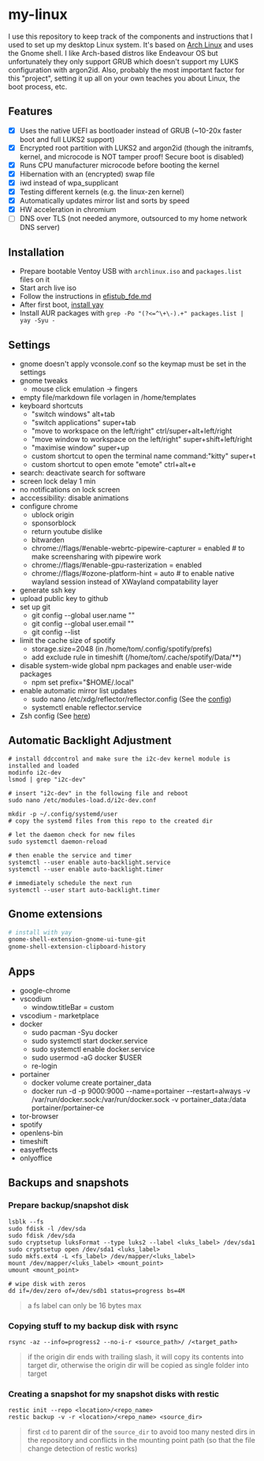 # my-linux

I use this repository to keep track of the components and instructions that I used to set up my desktop Linux system. It's based on [Arch Linux](https://archlinux.org/) and uses the Gnome shell. I like Arch-based distros like Endeavour OS but unfortunately they only support GRUB which doesn't support my LUKS configuration with argon2id. Also, probably the most important factor for this "project", setting it up all on your own teaches you about Linux, the boot process, etc.

## Features

- [x] Uses the native UEFI as bootloader instead of GRUB (~10-20x faster boot and full LUKS2 support)
- [x] Encrypted root partition with LUKS2 and argon2id (though the initramfs, kernel, and microcode is NOT tamper proof! Secure boot is disabled)
- [x] Runs CPU manufacturer microcode before booting the kernel
- [x] Hibernation with an (encrypted) swap file
- [x] iwd instead of wpa_supplicant
- [x] Testing different kernels (e.g. the linux-zen kernel)
- [x] Automatically updates mirror list and sorts by speed
- [x] HW acceleration in chromium
- [ ] DNS over TLS (not needed anymore, outsourced to my home network DNS server)

## Installation

- Prepare bootable Ventoy USB with `archlinux.iso` and `packages.list` files on it
- Start arch live iso
- Follow the instructions in [efistub_fde.md](/efistub_fde.md)
- After first boot, [install yay](https://github.com/Jguer/yay#installation)
- Install AUR packages with `grep -Po "(?<=^\+\-).+" packages.list | yay -Syu -`

## Settings
- gnome doesn't apply vconsole.conf so the keymap must be set in the settings
- gnome tweaks
  - mouse click emulation -> fingers
- empty file/markdown file vorlagen in /home/templates
- keyboard shortcuts
  - "switch windows" alt+tab
  - "switch applications" super+tab
  - "move to workspace on the left/right" ctrl/super+alt+left/right
  - "move window to workspace on the left/right" super+shift+left/right
  - "maximise window" super+up
  - custom shortcut to open the terminal name command:"kitty" super+t
  - custom shortcut to open emote "emote" ctrl+alt+e
- search: deactivate search for software
- screen lock delay 1 min
- no notifications on lock screen
- acccessibility: disable animations
- configure chrome
  - ublock origin
  - sponsorblock
  - return youtube dislike
  - bitwarden
  - chrome://flags/#enable-webrtc-pipewire-capturer = enabled # to make screensharing with pipewire work
  - chrome://flags/#enable-gpu-rasterization = enabled
  - chrome://flags/#ozone-platform-hint = auto # to enable native wayland session instead of XWayland compatability layer
- generate ssh key
- upload public key to github
- set up git
  - git config --global user.name "<name>"
  - git config --global user.email "<email>"
  - git config --list
- limit the cache size of spotify
  - storage.size=2048 (in /home/tom/.config/spotify/prefs)
  - add exclude rule in timeshift (/home/tom/.cache/spotify/Data/**)
- disable system-wide global npm packages and enable user-wide packages
  - npm set prefix="$HOME/.local"
- enable automatic mirror list updates
  - sudo nano /etc/xdg/reflector/reflector.config (See the [config](https://github.com/bttger/my-linux/blob/main/reflector.conf))
  - systemctl enable reflector.service
- Zsh config (See [here](https://github.com/bttger/plugin-manager-free-zsh/))

## Automatic Backlight Adjustment

```
# install ddccontrol and make sure the i2c-dev kernel module is installed and loaded
modinfo i2c-dev
lsmod | grep "i2c-dev"

# insert "i2c-dev" in the following file and reboot
sudo nano /etc/modules-load.d/i2c-dev.conf

mkdir -p ~/.config/systemd/user
# copy the systemd files from this repo to the created dir

# let the daemon check for new files
sudo systemctl daemon-reload

# then enable the service and timer
systemctl --user enable auto-backlight.service
systemctl --user enable auto-backlight.timer

# immediately schedule the next run
systemctl --user start auto-backlight.timer
```

## Gnome extensions

```bash
# install with yay
gnome-shell-extension-gnome-ui-tune-git
gnome-shell-extension-clipboard-history

```

## Apps

- google-chrome
- vscodium
	- window.titleBar = custom
- vscodium - marketplace
- docker
  - sudo pacman -Syu docker
  - sudo systemctl start docker.service
  - sudo systemctl enable docker.service
  - sudo usermod -aG docker $USER
  - re-login
- portainer
  - docker volume create portainer_data
  - docker run -d -p 9000:9000 --name=portainer --restart=always -v /var/run/docker.sock:/var/run/docker.sock -v portainer_data:/data portainer/portainer-ce
- tor-browser
- spotify
- openlens-bin
- timeshift
- easyeffects
- onlyoffice

## Backups and snapshots


### Prepare backup/snapshot disk
```
lsblk --fs
sudo fdisk -l /dev/sda
sudo fdisk /dev/sda
sudo cryptsetup luksFormat --type luks2 --label <luks_label> /dev/sda1
sudo cryptsetup open /dev/sda1 <luks_label>
sudo mkfs.ext4 -L <fs_label> /dev/mapper/<luks_label>
mount /dev/mapper/<luks_label> <mount_point>
umount <mount_point>

# wipe disk with zeros
dd if=/dev/zero of=/dev/sdb1 status=progress bs=4M
```

> a fs label can only be 16 bytes max

### Copying stuff to my backup disk with rsync

```
rsync -az --info=progress2 --no-i-r <source_path>/ /<target_path>
```

> if the origin dir ends with trailing slash, it will copy its contents into target dir, otherwise the origin dir will be copied as single folder into target

### Creating a snapshot for my snapshot disks with restic

```
restic init --repo <location>/<repo_name>
restic backup -v -r <location>/<repo_name> <source_dir>

```

> first `cd` to parent dir of the `source_dir` to avoid too many nested dirs in the repository and conflicts in the mounting point path (so that the file change detection of restic works)
